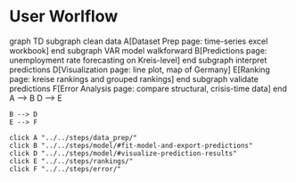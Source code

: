 # User Worlflow

<!-- load mermaid -->
<script src="https://cdn.jsdelivr.net/npm/mermaid/dist/mermaid.min.js"></script>
<script>
mermaid.initialize({startOnLoad:true});
mermaidAPI.initialize({
    securityLevel: 'loose'
});
</script>

<!-- **Pro Tip**: Clicking on the purple nodes leads to the specific step in the documentation. -->
<!-- **Pro Tip**: Clicking on the purple nodes leads to the tool page. -->

<div class="mermaid">
graph TD
    subgraph clean data
        A[Dataset Prep page: time-series excel workbook]
    end
    subgraph VAR model walkforward
        B[Predictions page: unemployment rate forecasting on Kreis-level]
    end
    subgraph interpret predictions
        D[Visualization page: line plot, map of Germany]
        E[Ranking page: kreise rankings and grouped rankings]
    end
    subgraph validate predictions
        F[Error Analysis page: compare structural, crisis-time data]
    end
    A --> B
    D --> E

    B --> D
    E --> F

    click A "../../steps/data_prep/"
    click B "../../steps/model/#fit-model-and-export-predictions"
    click D "../../steps/model/#visualize-prediction-results"
    click E "../../steps/rankings/"
    click F "../../steps/error/"
</div>

</br>
<!-- <<<<<<< vighnesh_docs_work
    D -.-> E
    D -.-> F
    click A "../../steps/data_prep/"
    click B "../../steps/model/#fit-model-and-export-predictions"
    click C "../../steps/model/#visualize-prediction-results"
    click E "../../steps/error/"
    click F "../../steps/home/"
</div>
======= -->
<!-- <div>
    click A "http://127.0.0.1:8000/steps/data_prep/"
    click B "http://127.0.0.1:8000/steps/model/#fit-model-and-export-predictions"
    click C "http://127.0.0.1:8000/steps/model/#visualize-prediction-results"
    click D "https://github.com/prakharrathi25/the-tool-bmwi/blob/main/pages/model_v1.py"
    click E "http://127.0.0.1:8000/steps/error/"
    click F "http://127.0.0.1:8000/steps/home/"
</div> -->
<!-- >>>>>>> main -->
